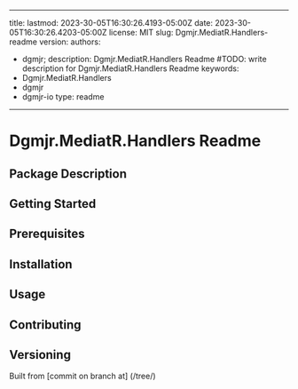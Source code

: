 ---

title:
lastmod: 2023-30-05T16:30:26.4193-05:00Z
date: 2023-30-05T16:30:26.4203-05:00Z
license: MIT
slug: Dgmjr.MediatR.Handlers-readme
version:
authors:
- dgmjr;
description: Dgmjr.MediatR.Handlers Readme #TODO: write description for Dgmjr.MediatR.Handlers Readme
keywords:
- Dgmjr.MediatR.Handlers
- dgmjr
- dgmjr-io
type: readme
------------

# Dgmjr.MediatR.Handlers Readme

<!-- TODO: Write the contents of the Dgmjr.MediatR.Handlers Readme file -->

## Package Description

## Getting Started

## Prerequisites

## Installation

## Usage

## Contributing

## Versioning

Built from [commit  on branch  at]
(/tree/)
